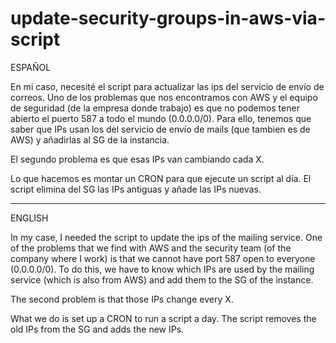 # update-security-groups-in-aws-via-script

ESPAÑOL

En mi caso, necesité el script para actualizar las ips del servicio de envío de correos.
Uno de los problemas que nos encontramos con AWS y el equipo de seguridad (de la empresa donde trabajo) es que no podemos tener abierto el puerto 587 a todo el mundo (0.0.0.0/0). Para ello, tenemos que saber que IPs usan los del servicio de envío de mails (que tambien es de AWS) y añadirlas al SG de la instancia. 
 
El segundo problema es que esas IPs van cambiando cada X. 
 
Lo que hacemos es montar un CRON para que ejecute un script al día. El script elimina del SG las IPs antiguas y añade las IPs nuevas. 
 
-----------------------------------------------------------------------------------------------------------------------------------------

ENGLISH

In my case, I needed the script to update the ips of the mailing service. One of the problems that we find with AWS and the security team (of the company where I work) is that we cannot have port 587 open to everyone (0.0.0.0/0). To do this, we have to know which IPs are used by the mailing service (which is also from AWS) and add them to the SG of the instance.

The second problem is that those IPs change every X.

What we do is set up a CRON to run a script a day. The script removes the old IPs from the SG and adds the new IPs.
